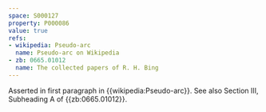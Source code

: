 ```yaml
---
space: S000127
property: P000086
value: true
refs:
- wikipedia: Pseudo-arc
  name: Pseudo-arc on Wikipedia
- zb: 0665.01012
  name: The collected papers of R. H. Bing
---
```


Asserted in first paragraph in {{wikipedia:Pseudo-arc}}. See also Section III, Subheading A of {{zb:0665.01012}}.
